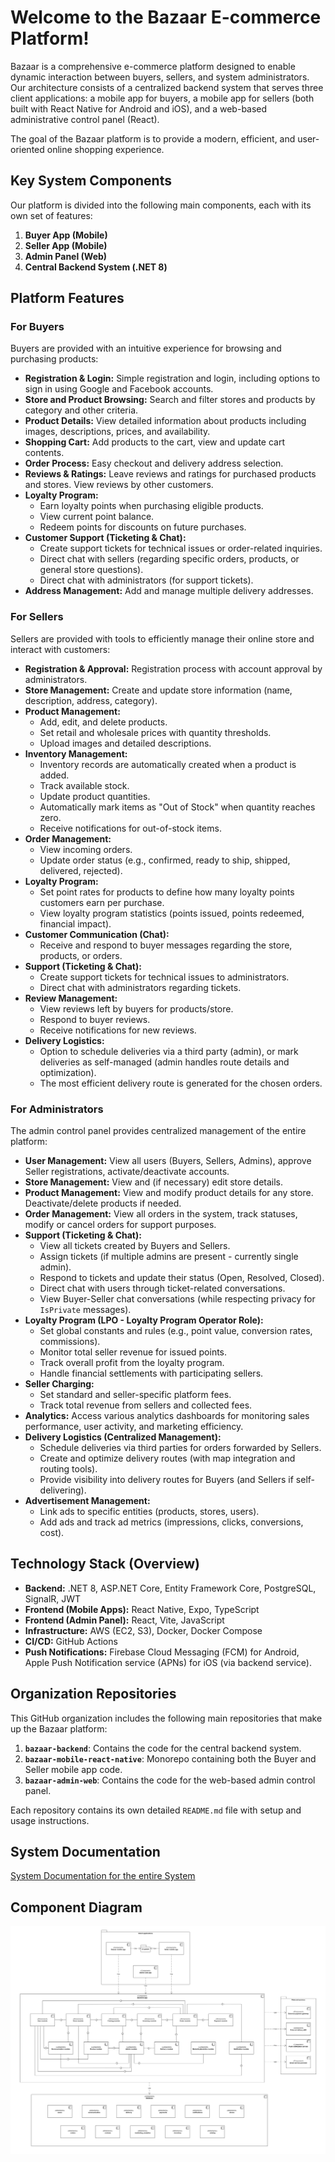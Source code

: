 # Welcome to the Bazaar E-commerce Platform!

Bazaar is a comprehensive e-commerce platform designed to enable dynamic interaction between buyers, sellers, and system administrators. Our architecture consists of a centralized backend system that serves three client applications: a mobile app for buyers, a mobile app for sellers (both built with React Native for Android and iOS), and a web-based administrative control panel (React).

The goal of the Bazaar platform is to provide a modern, efficient, and user-oriented online shopping experience.

## Key System Components

Our platform is divided into the following main components, each with its own set of features:

1. **Buyer App (Mobile)**
2. **Seller App (Mobile)**
3. **Admin Panel (Web)**
4. **Central Backend System (.NET 8)**

## Platform Features

### For Buyers

Buyers are provided with an intuitive experience for browsing and purchasing products:

* **Registration & Login:** Simple registration and login, including options to sign in using Google and Facebook accounts.
* **Store and Product Browsing:** Search and filter stores and products by category and other criteria.
* **Product Details:** View detailed information about products including images, descriptions, prices, and availability.
* **Shopping Cart:** Add products to the cart, view and update cart contents.
* **Order Process:** Easy checkout and delivery address selection.
* **Reviews & Ratings:** Leave reviews and ratings for purchased products and stores. View reviews by other customers.
* **Loyalty Program:**
    * Earn loyalty points when purchasing eligible products.
    * View current point balance.
    * Redeem points for discounts on future purchases.
* **Customer Support (Ticketing & Chat):**
    * Create support tickets for technical issues or order-related inquiries.
    * Direct chat with sellers (regarding specific orders, products, or general store questions).
    * Direct chat with administrators (for support tickets).
* **Address Management:** Add and manage multiple delivery addresses.

### For Sellers

Sellers are provided with tools to efficiently manage their online store and interact with customers:

* **Registration & Approval:** Registration process with account approval by administrators.
* **Store Management:** Create and update store information (name, description, address, category).
* **Product Management:**
    * Add, edit, and delete products.
    * Set retail and wholesale prices with quantity thresholds.
    * Upload images and detailed descriptions.
* **Inventory Management:**
    * Inventory records are automatically created when a product is added.
    * Track available stock.
    * Update product quantities.
    * Automatically mark items as "Out of Stock" when quantity reaches zero.
    * Receive notifications for out-of-stock items.
* **Order Management:**
    * View incoming orders.
    * Update order status (e.g., confirmed, ready to ship, shipped, delivered, rejected).
* **Loyalty Program:**
    * Set point rates for products to define how many loyalty points customers earn per purchase.
    * View loyalty program statistics (points issued, points redeemed, financial impact).
* **Customer Communication (Chat):**
    * Receive and respond to buyer messages regarding the store, products, or orders.
* **Support (Ticketing & Chat):**
    * Create support tickets for technical issues to administrators.
    * Direct chat with administrators regarding tickets.
* **Review Management:**
    * View reviews left by buyers for products/store.
    * Respond to buyer reviews.
    * Receive notifications for new reviews.
* **Delivery Logistics:**
    * Option to schedule deliveries via a third party (admin), or mark deliveries as self-managed (admin handles route details and optimization).
    * The most efficient delivery route is generated for the chosen orders. 

### For Administrators

The admin control panel provides centralized management of the entire platform:

* **User Management:** View all users (Buyers, Sellers, Admins), approve Seller registrations, activate/deactivate accounts.
* **Store Management:** View and (if necessary) edit store details.
* **Product Management:** View and modify product details for any store. Deactivate/delete products if needed.
* **Order Management:** View all orders in the system, track statuses, modify or cancel orders for support purposes.
* **Support (Ticketing & Chat):**
    * View all tickets created by Buyers and Sellers.
    * Assign tickets (if multiple admins are present - currently single admin).
    * Respond to tickets and update their status (Open, Resolved, Closed).
    * Direct chat with users through ticket-related conversations.
    * View Buyer-Seller chat conversations (while respecting privacy for `IsPrivate` messages).
* **Loyalty Program (LPO - Loyalty Program Operator Role):**
    * Set global constants and rules (e.g., point value, conversion rates, commissions).
    * Monitor total seller revenue for issued points.
    * Track overall profit from the loyalty program.
    * Handle financial settlements with participating sellers.
* **Seller Charging:**
    * Set standard and seller-specific platform fees.
    * Track total revenue from sellers and collected fees.
* **Analytics:** Access various analytics dashboards for monitoring sales performance, user activity, and marketing efficiency.
* **Delivery Logistics (Centralized Management):**
    * Schedule deliveries via third parties for orders forwarded by Sellers.
    * Create and optimize delivery routes (with map integration and routing tools).
    * Provide visibility into delivery routes for Buyers (and Sellers if self-delivering).
* **Advertisement Management:**
    * Link ads to specific entities (products, stores, users).
    * Add ads and track ad metrics (impressions, clicks, conversions, cost).

## Technology Stack (Overview)

* **Backend:** .NET 8, ASP.NET Core, Entity Framework Core, PostgreSQL, SignalR, JWT
* **Frontend (Mobile Apps):** React Native, Expo, TypeScript
* **Frontend (Admin Panel):** React, Vite, JavaScript
* **Infrastructure:** AWS (EC2, S3), Docker, Docker Compose
* **CI/CD:** GitHub Actions
* **Push Notifications:** Firebase Cloud Messaging (FCM) for Android, Apple Push Notification service (APNs) for iOS (via backend service).

## Organization Repositories

This GitHub organization includes the following main repositories that make up the Bazaar platform:

1. **`bazaar-backend`**: Contains the code for the central backend system.
2. **`bazaar-mobile-react-native`**: Monorepo containing both the Buyer and Seller mobile app code.
3. **`bazaar-admin-web`**: Contains the code for the web-based admin control panel.

Each repository contains its own detailed `README.md` file with setup and usage instructions.

## System Documentation

[System Documentation for the entire System](/Bazaar%20-%20System%20Documentation.md)

## Component Diagram

![Component Diagram](/Documentation/Component.png)
